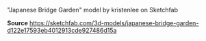 "Japanese Bridge Garden" model by kristenlee on Sketchfab

**Source**
https://sketchfab.com/3d-models/japanese-bridge-garden-d122e17593eb4012913cde927486d15a
